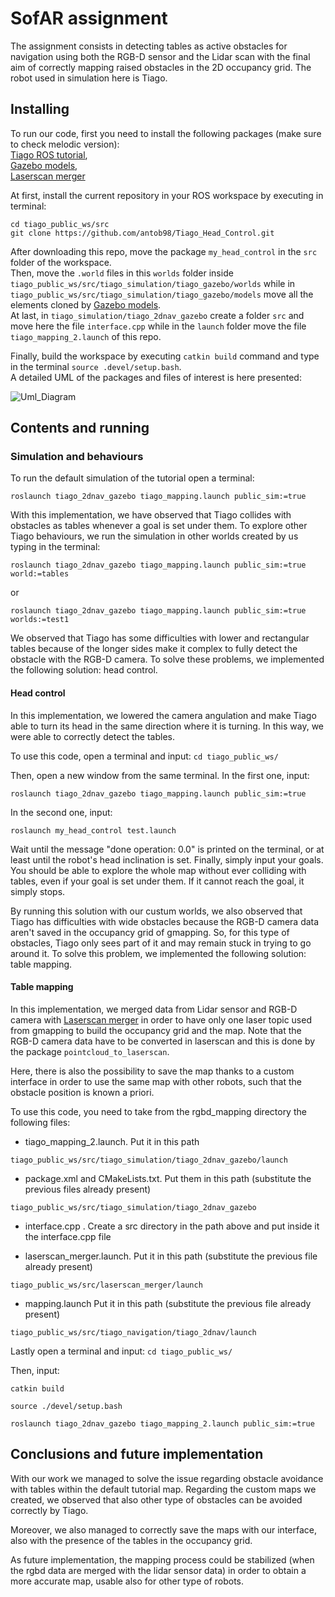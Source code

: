 # SofAR assignment
The assignment consists in detecting tables as active obstacles for navigation using both the RGB-D sensor and the Lidar scan with the final aim of correctly mapping raised obstacles in the 2D occupancy grid.
The robot used in simulation here is Tiago.

## Installing
To run our code, first you need to install the following packages (make sure to check melodic version):  
[Tiago ROS tutorial](http://wiki.ros.org/Robots/TIAGo/Tutorials/Installation/InstallUbuntuAndROS),  
[Gazebo models](https://github.com/osrf/gazebo_models),  
[Laserscan merger](https://github.com/robotics-upo/laserscan_merger)

At first, install the current repository in your ROS workspace by executing in terminal:
```
cd tiago_public_ws/src
git clone https://github.com/antob98/Tiago_Head_Control.git
```

After downloading this repo, move the package `my_head_control` in the `src` folder of the workspace.  
Then, move the `.world` files in this `worlds` folder inside `tiago_public_ws/src/tiago_simulation/tiago_gazebo/worlds` while in `tiago_public_ws/src/tiago_simulation/tiago_gazebo/models` move all the elements cloned by [Gazebo models](https://github.com/osrf/gazebo_models).  
At last, in `tiago_simulation/tiago_2dnav_gazebo` create a folder `src` and move here the file `interface.cpp` while in the `launch` folder move the file `tiago_mapping_2.launch` of this repo.

Finally, build the workspace by executing `catkin build` command and type in the terminal `source .devel/setup.bash`.  
A detailed UML of the packages and files of interest is here presented:

![Uml_Diagram](https://user-images.githubusercontent.com/93495918/188476017-ffcb6288-fb9c-427a-a2b2-27c30ad71ca1.png)

## Contents and running
### Simulation and behaviours
To run the default simulation of the tutorial open a terminal:
```
roslaunch tiago_2dnav_gazebo tiago_mapping.launch public_sim:=true
```
With this implementation, we have observed that Tiago collides with obstacles as tables whenever a goal is set under them.
To explore other Tiago behaviours, we run the simulation in other worlds created by us typing in the terminal:
```
roslaunch tiago_2dnav_gazebo tiago_mapping.launch public_sim:=true world:=tables
```
or
```
roslaunch tiago_2dnav_gazebo tiago_mapping.launch public_sim:=true worlds:=test1
```
We observed that Tiago has some difficulties with lower and rectangular tables because of the longer sides make it complex to fully detect the obstacle with the RGB-D camera.
To solve these problems, we implemented the following solution: head control.

#### Head control
In this implementation, we lowered the camera angulation and make Tiago able to turn its head in the same direction where it is turning.
In this way, we were able to correctly detect the tables.

To use this code, open a terminal and input:
`cd tiago_public_ws/`

Then, open a new window from the same terminal. In the first one, input:
```
roslaunch tiago_2dnav_gazebo tiago_mapping.launch public_sim:=true
```
In the second one, input:
```
roslaunch my_head_control test.launch
```
Wait until the message "done operation: 0.0" is printed on the terminal, or at least until the robot's head inclination is set.
Finally, simply input your goals. You should be able to explore the whole map without ever colliding with tables, even if your goal is set under them. If it cannot reach the goal, it simply stops.

By running this solution with our custum worlds, we also observed that Tiago has difficulties with wide obstacles because the RGB-D camera data aren't saved in the occupancy grid of gmapping. So, for this type of obstacles, Tiago only sees part of it and may remain stuck in trying to go around it.
To solve this problem, we implemented the following solution: table mapping.

#### Table mapping
In this implementation, we merged data from Lidar sensor and RGB-D camera with [Laserscan merger](https://github.com/robotics-upo/laserscan_merger) in order to have only one laser topic used from gmapping to build the occupancy grid and the map.
Note that the RGB-D camera data have to be converted in laserscan and this is done by the package `pointcloud_to_laserscan`.

Here, there is also the possibility to save the map thanks to a custom interface in order to use the same map with other robots, such that the obstacle position is known a priori.

To use this code, you need to take from the rgbd_mapping directory the following files:

* tiago_mapping_2.launch. Put it in this path 
```
tiago_public_ws/src/tiago_simulation/tiago_2dnav_gazebo/launch
```

* package.xml and CMakeLists.txt. Put them in this path (substitute the previous files already present)
```
tiago_public_ws/src/tiago_simulation/tiago_2dnav_gazebo
```

*  interface.cpp . Create a src directory in the path above and put inside it the interface.cpp file

* laserscan_merger.launch. Put it in this path (substitute the previous file already present)
```
tiago_public_ws/src/laserscan_merger/launch
```

* mapping.launch Put it in this path (substitute the previous file already present)
```
tiago_public_ws/src/tiago_navigation/tiago_2dnav/launch
```

Lastly open a terminal and input:
`cd tiago_public_ws/`

Then, input:

```
catkin build
```
```
source ./devel/setup.bash
```
```
roslaunch tiago_2dnav_gazebo tiago_mapping_2.launch public_sim:=true
```

## Conclusions and future implementation
With our work we managed to solve the issue regarding obstacle avoidance with tables within the default tutorial map.
Regarding the custom maps we created, we observed that also other type of obstacles can be avoided correctly by Tiago.

Moreover, we also managed to correctly save the maps with our interface, also with the presence of the tables in the occupancy grid.

As future implementation, the mapping process could be stabilized (when the rgbd data are merged with the lidar sensor data) in order to obtain a more accurate map, usable also for other type of robots. 
